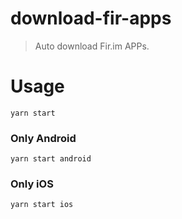 # download-fir-apps

> Auto download Fir.im APPs.

# Usage
```shell
yarn start
```

### Only Android
```shell
yarn start android
```

### Only iOS
```shell
yarn start ios
```